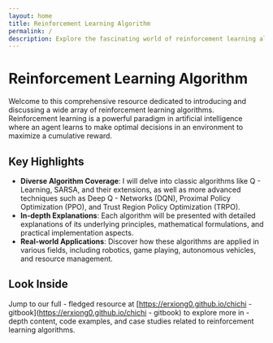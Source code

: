 ```yaml
---
layout: home
title: Reinforcement Learning Algorithm
permalink: /
description: Explore the fascinating world of reinforcement learning algorithms, with in - depth discussions and insights.
---
```


# Reinforcement Learning Algorithm

Welcome to this comprehensive resource dedicated to introducing and discussing a wide array of reinforcement learning algorithms. Reinforcement learning is a powerful paradigm in artificial intelligence where an agent learns to make optimal decisions in an environment to maximize a cumulative reward.

## Key Highlights

- **Diverse Algorithm Coverage**: I will delve into classic algorithms like Q - Learning, SARSA, and their extensions, as well as more advanced techniques such as Deep Q - Networks (DQN), Proximal Policy Optimization (PPO), and Trust Region Policy Optimization (TRPO).
- **In-depth Explanations**: Each algorithm will be presented with detailed explanations of its underlying principles, mathematical formulations, and practical implementation aspects.
- **Real-world Applications**: Discover how these algorithms are applied in various fields, including robotics, game playing, autonomous vehicles, and resource management.

## Look Inside

Jump to our full - fledged resource at [https://erxiong0.github.io/chichi - gitbook](https://erxiong0.github.io/chichi - gitbook) to explore more in - depth content, code examples, and case studies related to reinforcement learning algorithms.
